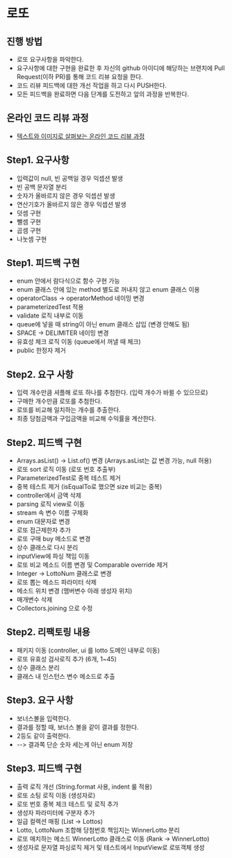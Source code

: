 # 로또
## 진행 방법
* 로또 요구사항을 파악한다.
* 요구사항에 대한 구현을 완료한 후 자신의 github 아이디에 해당하는 브랜치에 Pull Request(이하 PR)를 통해 코드 리뷰 요청을 한다.
* 코드 리뷰 피드백에 대한 개선 작업을 하고 다시 PUSH한다.
* 모든 피드백을 완료하면 다음 단계를 도전하고 앞의 과정을 반복한다.

## 온라인 코드 리뷰 과정
* [텍스트와 이미지로 살펴보는 온라인 코드 리뷰 과정](https://github.com/next-step/nextstep-docs/tree/master/codereview)

## Step1. 요구사항
* 입력값이 null, 빈 공백일 경우 익셉션 발생
* 빈 공백 문자열 분리
* 숫자가 올바르지 않은 경우 익셉션 발생
* 연산기호가 올바르지 않은 경우 익셉션 발생
* 덧셈 구현
* 뺄셈 구현
* 곱셈 구현
* 나눗셈 구현

## Step1. 피드백 구현
* enum 안에서 람다식으로 함수 구현 가능
* enum 클래스 안에 있는 method 별도로 꺼내지 않고 enum 클래스 이용
* operatorClass -> operatorMethod 네이밍 변경
* parameterizedTest 적용
* validate 로직 내부로 이동
* queue에 넣을 때 string이 아닌 enum 클래스 삽입 (변경 안해도 됨)
* SPACE -> DELIMITER 네이밍 변경
* 유효성 체크 로직 이동 (queue에서 꺼낼 때 체크)
* public 한정자 제거

## Step2. 요구 사항
* 입력 개수만큼 셔플해 로또 하나를 추첨한다. (입력 개수가 바뀔 수 있으므로)
* 구매한 개수만큼 로또를 추첨한다.
* 로또를 비교해 일치하는 개수를 추출한다.
* 최종 당첨금액과 구입금액을 비교해 수익률을 계산한다.

## Step2. 피드백 구현
* Arrays.asList() -> List.of() 변경 (Arrays.asList는 값 변경 가능, null 허용)
* 로또 sort 로직 이동 (로또 번호 추출부)
* ParameterizedTest로 중복 테스트 제거
* 중복 테스트 제거 (isEqualTo로 했으면 size 비교는 중복)
* controller에서 금액 삭제
* parsing 로직 view로 이동
* stream 속 변수 이름 구체화
* enum 대문자로 변경
* 로또 접근제한자 추가
* 로또 구매 buy 메소드로 변경
* 상수 클래스로 다시 분리
* inputView에 파싱 책임 이동
* 로또 비교 메소드 이름 변경 및 Comparable override 제거 
* Integer -> LottoNum 클래스로 변경
* 로또 뽑는 메소드 파라미터 삭제
* 메소드 위치 변경 (맴버변수 아래 생성자 위치)
* 매개변수 삭제
* Collectors.joining 으로 수정


## Step2. 리팩토링 내용
* 패키지 이동 (controller, ui 를 lotto 도메인 내부로 이동)
* 로또 유효성 검사로직 추가 (6개, 1~45)
* 상수 클래스 분리
* 클래스 내 인스턴스 변수 메소드로 추출

## Step3. 요구 사항
* 보너스볼을 입력한다.
* 결과를 정할 때, 보너스 볼을 같이 결과를 정한다.
* 2등도 같이 출력한다.
* --> 결과쪽 단순 숫자 세는게 아닌 enum 저장

## Step3. 피드백 구현
* 출력 로직 개선 (String.format 사용, indent 룰 적용)
* 로또 소팅 로직 이동 (생성자로)
* 로또 번호 중복 체크 테스트 및 로직 추가
* 생성자 파라미터에 구분자 추가
* 일급 컬렉션 매핑 (List<Lotto> -> Lottos)
* Lotto, LottoNum 조합해 당첨번호 책임지는 WinnerLotto 분리 
* 로또 매치하는 메소드 WinnerLotto 클래스로 이동 (Rank -> WinnerLotto)
* 생성자로 문자열 파싱로직 제거 및 테스트에서 InputView로 로또객체 생성